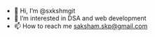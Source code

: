 - 👋 Hi, I’m @sxkshmgit
- 👀 I’m interested in DSA and web development
- 📫 How to reach me saksham.skp@gmail.com

<!---
sxkshmgit/sxkshmgit is a ✨ special ✨ repository because its `README.md` (this file) appears on your GitHub profile.
You can click the Preview link to take a look at your changes.
--->
